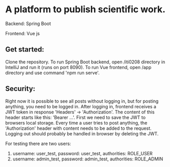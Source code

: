 # A platform to publish scientific work.
Backend: Spring Boot

Frontend: Vue js

## Get started:
Clone the repository.
To run Spring Boot backend, open /iti0208 directory in IntelliJ and run it (runs on port 8090).
To run Vue frontend, open /app directory and use command 'npm run serve'.

## Security:
Right now it is possible to see all posts without logging in, but for posting anything, you need to be logged in.
After logging in, frontend receives a JWT token in response 'Headers' -> 'Authorization'. The content of this header starts like this: 'Bearer ...'. First we need to save the JWT to browsers local storage. Every time a user tries to post anything, the 'Authorization' header with content needs to be added to the request. 
Logging out should probably be handled in browser by deleting the JWT.

For testing there are two users: 
1) username: user_test, password: user_test, authorities: ROLE_USER
2) username: admin_test, password: admin_test, authorities: ROLE_ADMIN
